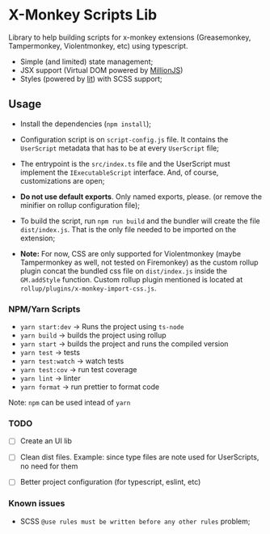 # X-Monkey Scripts Lib

Library to help building scripts for x-monkey extensions (Greasemonkey, Tampermonkey, Violentmonkey, etc) using typescript.

- Simple (and limited) state management;
- JSX support (Virtual DOM powered by [MillionJS](https://millionjs.org/))
- Styles (powered by [lit](https://ajusa.github.io/lit/docs/lit.html)) with SCSS support;

## Usage
- Install the dependencies (`npm install`);
- Configuration script is on `script-config.js` file. It contains the `UserScript` metadata that has to be at every `UserScript` file;
- The entrypoint is the `src/index.ts` file and the UserScript must implement the `IExecutableScript` interface.
And, of course, customizations are open;
- __Do not use default exports__. Only named exports, please. (or remove the minifier on rollup configuration file);
- To build the script, run `npm run build` and the bundler will create the file `dist/index.js`. That is the only file needed to be imported on the extension;

- __Note:__  For now, CSS are only supported for Violentmonkey (maybe Tampermonkey as well, not tested on Firemonkey) as the custom rollup plugin concat the bundled css file on `dist/index.js` inside the `GM.addStyle` function. Custom rollup plugin mentioned is located at `rollup/plugins/x-monkey-import-css.js`.


### NPM/Yarn Scripts
- `yarn start:dev` -> Runs the project using `ts-node`
- `yarn build` -> builds the project using rollup
- `yarn start` -> builds the project and runs the compiled version
- `yarn test` -> tests
- `yarn test:watch` -> watch tests
- `yarn test:cov` -> run test coverage
- `yarn lint` -> linter
- `yarn format` -> run prettier to format code


Note: `npm` can be used intead of `yarn`


### TODO
- [ ] Create an UI lib
- [ ] Clean dist files. Example: since type files are note used for UserScripts, no need for them
- [ ] Better project configuration (for typescript, eslint, etc)



### Known issues
- SCSS `@use rules must be written before any other rules` problem;